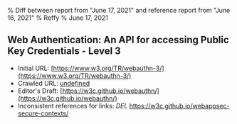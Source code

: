 % Diff between report from "June 17, 2021" and reference report from "June 16, 2021"
% Reffy
% June 17, 2021

## Web Authentication: An API for accessing Public Key Credentials - Level 3

- Initial URL: [https://www.w3.org/TR/webauthn-3/](https://www.w3.org/TR/webauthn-3/)
- Crawled URL: [undefined](undefined)
- Editor's Draft: [https://w3c.github.io/webauthn/](https://w3c.github.io/webauthn/)
- Inconsistent references for links: *DEL* https://w3c.github.io/webappsec-secure-contexts/


